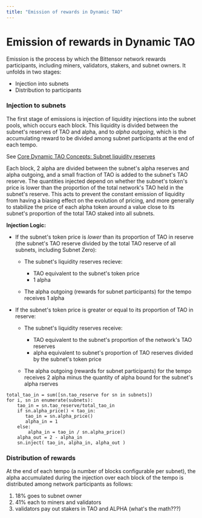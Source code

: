 ```yaml
---
title: "Emission of rewards in Dynamic TAO"
---
```


# Emission of rewards in Dynamic TAO

Emission is the process by which the Bittensor network rewards participants, including miners, validators, stakers, and subnet owners. It unfolds in two stages:

- Injection into subnets
- Distribution to participants

### Injection to subnets

The first stage of emissions is injection of liquidity injections into the subnet pools, which occurs each block. This liquidity is divided between the subnet's reserves of TAO and alpha, and to *alpha outgoing*, which is the accumulating reward to be divided among subnet participants at the end of each tempo.

See [Core Dynamic TAO Concepts: Subnet liquidity reserves](./dtao-guide.md#subnet-liquidity-reserves)

Each block, 2 alpha are divided between the subnet's alpha reserves and alpha outgoing, and a small fraction of TAO is added to the subnet's TAO reserve. The quantities injected depend on whether the subnet's token's price is lower than the proportion of the total network's TAO held in the subnet's reserve. This acts to prevent the constant emission of liquidity from having a biasing effect on the evolution of pricing, and more generally to stabilize the price of each alpha token around a value close to its subnet's proportion of the total TAO staked into all subnets.

**Injection Logic:**

- If the subnet's token price is *lower* than its proportion of TAO in reserve (the subnet's TAO reserve divided by the total TAO reserve of all subnets, including Subnet Zero):

  - The subnet's liquidity reserves recieve:
      - TAO equivalent to the subnet's token price
      - 1 alpha 

  - The alpha outgoing (rewards for subnet participants) for the tempo receives 1 alpha

- If the subnet's token price is greater or equal to its proportion of TAO in reserve:

  - The subnet's liquidity reserves receive:

    - TAO equivalent to the subnet's proportion of the network's TAO reserves
    - alpha equivalent to subnet's proportion of TAO reserves divided by the subnet's token price

  - The alpha outgoing (rewards for subnet participants) for the tempo receives 2 alpha minus the quantity of alpha bound for the subnet's alpha rserves



```
total_tao_in = sum([sn.tao_reserve for sn in subnets]) 
for i, sn in enumerate(subnets):
    tao_in = sn.tao_reserve/total_tao_in 
    if sn.alpha_price() < tao_in:
       tao_in = sn.alpha_price()
       alpha_in = 1 
    else:
        alpha_in = tao_in / sn.alpha_price()
    alpha_out = 2 - alpha_in
    sn.inject( tao_in, alpha_in, alpha_out )
```

### Distribution of rewards

At the end of each tempo (a number of blocks configurable per subnet), the alpha accumulated during the injection over each block of the tempo is distributed among network participants as follows:

1. 18% goes to subnet owner
1. 41% each to miners and validators
1. validators pay out stakers in TAO and ALPHA (what's the math???)


